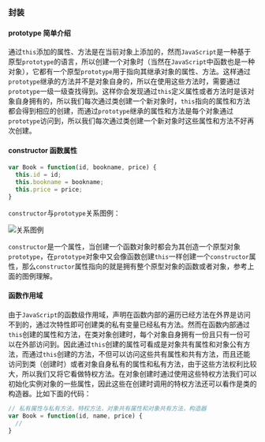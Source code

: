 ### 封装

#### prototype 简单介绍

  通过`this`添加的属性、方法是在当前对象上添加的，然而`JavaScript`是一种基于原型`prototype`的语言，所以创建一个对象时（当然在`JavaScript`中函数也是一种对象），它都有一个原型`prototype`用于指向其继承对象的属性、方法。这样通过`prototype`继承的方法并不是对象自身的，所以在使用这些方法时，需要通过`prototype`一级一级查找得到。这样你会发现通过`this`定义属性或者方法时是该对象自身拥有的，所以我们每次通过类创建一个新对象时，`this`指向的属性和方法都会得到相应的创建，而通过`prototype`继承的属性和方法是每个对象通过`prototype`访问到，所以我们每次通过类创建一个新对象时这些属性和方法不好再次创建。

#### constructor 函数属性

```javascript
var Book = function(id, bookname, price) {
  this.id = id;
  this.bookname = bookname;
  this.price = price;
}
```

`constructor`与`prototype`关系图例：

![关系图例](http://i12.tietuku.com/aa85d7096460d260.png)

  `constructor`是一个属性，当创建一个函数对象时都会为其创造一个原型对象`prototype`，在`prototype`对象中又会像函数创建`this`一样创建一个`constructor`属性，那么`constructor`属性指向的就是拥有整个原型对象的函数或者对象，参考上面的图例理解。
  
  
####  函数作用域

  由于`JavaScript`的函数级作用域，声明在函数内部的遍历已经方法在外界是访问不到的，通过次特性即可创建类的私有变量已经私有方法。然而在函数内部通过`this`创建的属性和方法，在类对象创建时，每个对象自身拥有一份且只有一份可以在外部访问到。因此通过`this`创建的属性可看成是对象共有属性和对象公有方法，而通过`this`创建的方法，不但可以访问这些共有属性和共有方法，而且还能访问到类（创建时）或者对象自身私有的属性和私有方法，由于这些方法权利比较大，所以我们又将它看做特权方法。在对象创建时通过使用这些特权方法我们可以初始化实例对象的一些属性，因此这些在创建时调用的特权方法还可以看作是类的构造器。比如下面的代码：
  
```javascript
// 私有属性与私有方法，特权方法，对象共有属性和对象共有方法，构造器
var Book = function(id, name, price) {
  // 
}

  
